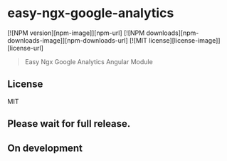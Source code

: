 # easy-ngx-google-analytics
[![NPM version][npm-image]][npm-url] [![NPM downloads][npm-downloads-image]][npm-downloads-url]
[![MIT license][license-image]][license-url]

> Easy Ngx Google Analytics Angular Module

## License

MIT

## Please wait for full release.
## On development

